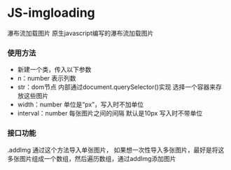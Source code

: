 # JS-imgloading
瀑布流加载图片
原生javascript编写的瀑布流加载图片

### 使用方法
- 新建一个类，传入以下参数
- n：number
  表示列数
- str：dom节点
  内部通过document.querySelector()实现
  选择一个容器来存放这些图片
- width：number
  单位是“px”，写入时不加单位
- interval：number
  每张图片之间的间隔
  默认是10px
  写入时不带单位
  
### 接口功能
.addImg
  通过这个方法导入单张图片，
  如果想一次性导入多张图片，最好是将这多张图片组成一个数组，然后遍历数组，通过addImg添加图片
